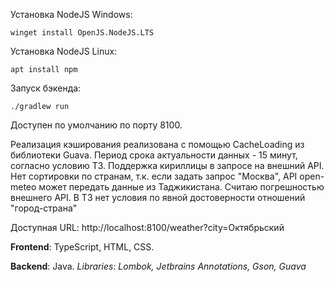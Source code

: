 Установка NodeJS Windows:

```shell
winget install OpenJS.NodeJS.LTS
```

Установка NodeJS Linux:

```shell
apt install npm
```

Запуск бэкенда:

```
./gradlew run
```

Доступен по умолчанию по порту 8100. 

Реализация кэширования реализована с помощью CacheLoading из библиотеки Guava. Период срока актуальности данных - 15 минут, согласно условию ТЗ.
Поддержка кириллицы в запросе на внешний API. Нет сортировки по странам, т.к. если задать запрос "Москва", API open-meteo может передать данные из Таджикистана. Считаю погрешностью внешнего API. В ТЗ нет условия по явной достоверности отношений "город-страна"

Доступная URL: http://localhost:8100/weather?city=Октябрьский

**Frontend**: TypeScript, HTML, CSS.

**Backend**: Java.
*Libraries*: *Lombok, Jetbrains Annotations, Gson, Guava*